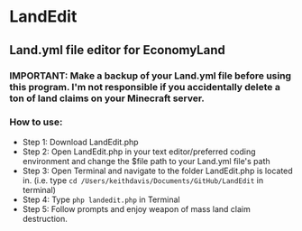 # LandEdit
## Land.yml file editor for EconomyLand

### IMPORTANT: Make a backup of your Land.yml file before using this program. I'm not responsible if you accidentally delete a ton of land claims on your Minecraft server. 

### How to use:
* Step 1: Download LandEdit.php
* Step 2: Open LandEdit.php in your text editor/preferred coding environment and change the $file path to your Land.yml file's path
* Step 3: Open Terminal and navigate to the folder LandEdit.php is located in.
(i.e. type ```cd /Users/keithdavis/Documents/GitHub/LandEdit``` in terminal)
* Step 4: Type ```php landedit.php``` in Terminal
* Step 5: Follow prompts and enjoy weapon of mass land claim destruction. 


